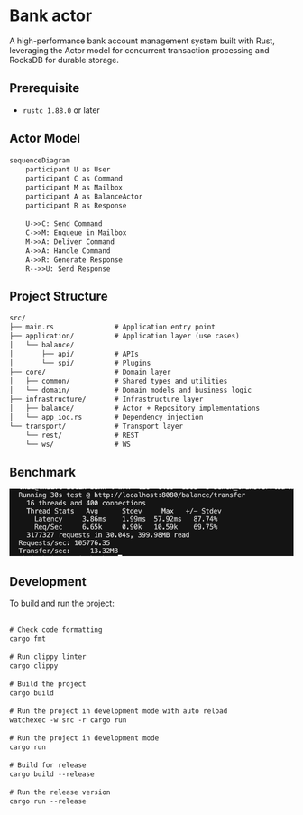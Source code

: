 # Bank actor

A high-performance bank account management system built with Rust, leveraging the Actor model for concurrent transaction processing and RocksDB for durable storage.

## Prerequisite

- `rustc 1.88.0` or later

## Actor Model

```mermaid
sequenceDiagram
    participant U as User
    participant C as Command
    participant M as Mailbox
    participant A as BalanceActor
    participant R as Response

    U->>C: Send Command
    C->>M: Enqueue in Mailbox
    M->>A: Deliver Command
    A->>A: Handle Command
    A->>R: Generate Response
    R-->>U: Send Response
```

## Project Structure

```
src/
├── main.rs               # Application entry point
├── application/          # Application layer (use cases)
│   └── balance/
│       ├── api/          # APIs
│       └── spi/          # Plugins
├── core/                 # Domain layer
│   ├── common/           # Shared types and utilities
│   └── domain/           # Domain models and business logic
├── infrastructure/       # Infrastructure layer
│   ├── balance/          # Actor + Repository implementations
│   └── app_ioc.rs        # Dependency injection
└── transport/            # Transport layer
    └── rest/             # REST
    └── ws/               # WS
```

## Benchmark

![transfer](./docs/transfer.png)

## Development

To build and run the project:

```shell

# Check code formatting
cargo fmt

# Run clippy linter
cargo clippy

# Build the project
cargo build

# Run the project in development mode with auto reload
watchexec -w src -r cargo run

# Run the project in development mode
cargo run

# Build for release
cargo build --release

# Run the release version
cargo run --release
```

